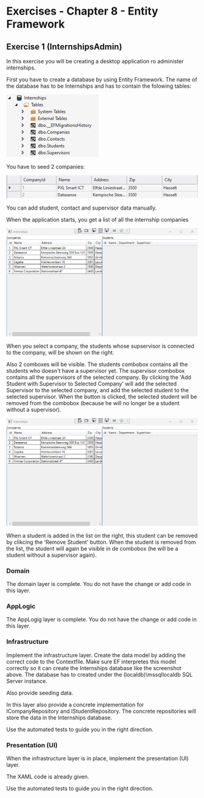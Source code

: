 # Exercises - Chapter 8 - Entity Framework

## Exercise 1 (InternshipsAdmin)
In this exercise you will be creating a desktop application ro administer internships. 

First you have to create a database by using Entity Framework. The name of the database has to be Internships and has to contain the folowing tables:

![Internships App](images/TablesInDatabase.png)

You have to seed 2 companies:

![Internships App](images/SeedingData.png)

You can add student, contact and supervisor data manually.

When the application starts, you get a list of all the internship companies

![Internships App](images/MainWindow.png)

When you select a company, the students whose supservisor is connected to the company, will be shown on the right.

Also 2 comboxes will be visible. The students combobox contains all the students who doesn't have a supervisor yet.
The supervisor combobox contains all the supervisors of the selected company.
By clicking the 'Add Student with Supervisor to Selected Company' will add the selected Supervisor to the selected company, and add the selected student to the selected supervisor.
When the button is clicked, the selected student will be removed from the combobox (because he will no longer be a student without a supervisor).

![Internships App](images/MainWindow_WithStudents.png)

When a student is added in the list on the right, this student can be removed by clikcing the 'Remove Student' button. When the student is removed from the list, the student will
again be visible in de combobox (he will be a student without a supervisor again).

### Domain

The domain layer is complete. You do not have the change or add code in this layer. 

### AppLogic
The AppLogig layer is complete. You do not have the change or add code in this layer. 

### Infrastructure
Implement the infrastructure layer. 
Create the data model by adding the correct code to the Contextfile. Make sure EF interpretes this model correctly so it can create the Internships database like the screenshot above.
The database has to created under the (localdb)\mssqllocaldb SQL Server instance.

Also provide seeding data.

In this layer also provide a concrete implementation for ICompanyRepository and IStudentRepository. The concrete repositories will store the data in the Internships database.

Use the automated tests to guide you in the right direction.

### Presentation (UI)
When the infrastructure layer is in place, implement the presentation (UI) layer.

The XAML code is already given.

Use the automated tests to guide you in the right direction.
